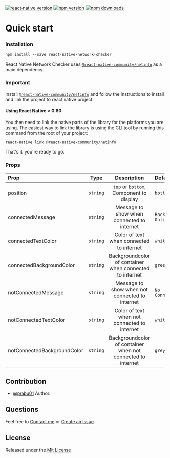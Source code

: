 [![react-native version](https://img.shields.io/badge/react--native-0.60-green.svg?style=flat-square)](https://github.com/facebook/react-native/releases)
[![npm version](https://img.shields.io/npm/v/react-native-network-checker.svg?style=flat-square)](https://www.npmjs.com/package/react-native-network-checker)
[![npm downloads](https://img.shields.io/npm/dm/react-native-network-checker.svg?style=flat-square)](https://www.npmjs.com/package/react-native-network-checker)

# Quick start

### Installation
```
npm install --save react-native-network-checker
```
React Native Network Checker uses [``` @react-native-community/netinfo ```](https://github.com/react-native-community/react-native-netinfo) as a main dependency.

### Important
Install [``` @react-native-community/netinfo ```](https://github.com/react-native-community/react-native-netinfo) and follow the instructions to install and link the project to react native project.

#### Using React Native < 0.60

You then need to link the native parts of the library for the platforms you are using. The easiest way to link the library is using the CLI tool by running this command from the root of your project:

```
react-native link @react-native-community/netinfo
```
That's it. you're ready to go.

### Props


| Prop                         | Type     | Description                                                 | Default        |
| :--------------------------- | :------: | :---------------------------------------------------------: | :------------- |
| position                     | `string` | `top` or `bottom`, Component to display                     | `bottom`       |
| connectedMessage             | `string` | Message to show when connected to internet                  | `Back Online`  |
| connectedTextColor           | `string` | Color of text when connected to internet                    | `white`        |
| connectedBackgroundColor     | `string` | Backgroundcolor of container when connected to internet     | `green`        |
| notConnectedMessage          | `string` | Message to show when not connected to internet              | `No Connection`|
| notConnectedTextColor        | `string` | Color of text when not connected to internet                | `white`        |
| notConnectedBackgroundColor  | `string` | Backgroundcolor of container when not connected to internet | `grey`         |

## Contribution

- [@prabu01](mailto:prabu0reddy777@gmail.com) Author.

## Questions

Feel free to [Contact me](mailto:prabu0reddy777@gmail.com) or [Create an issue](https://github.com/prabureddy/react-native-network-checker/issues/new)

## License

Released under the [Mit License](https://opensource.org/licenses/MIT)
